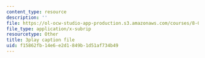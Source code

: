 ```yaml
---
content_type: resource
description: ''
file: https://ol-ocw-studio-app-production.s3.amazonaws.com/courses/8-03sc-physics-iii-vibrations-and-waves-fall-2016/f15862fb14e6e2d1849b1d51af734b49_FCFpaKcpuXQ.srt
file_type: application/x-subrip
resourcetype: Other
title: 3play caption file
uid: f15862fb-14e6-e2d1-849b-1d51af734b49
---
```

